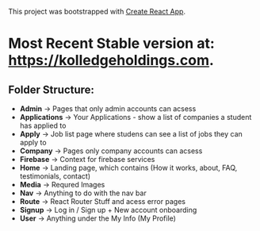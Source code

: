 This project was bootstrapped with [Create React App](https://github.com/facebook/create-react-app).

# Most Recent Stable version at: https://kolledgeholdings.com.

## Folder Structure:
- **Admin** ->        Pages that only admin accounts can acsess
- **Applications** -> Your Applications - show a list of companies a student has applied to
- **Apply** ->        Job list page where studens can see a list of jobs they can apply to
- **Company** ->      Pages only company accounts can acsess
- **Firebase** ->     Context for firebase services
- **Home** ->         Landing page, which contains (How it works, about, FAQ, testimonials, contact)
- **Media** ->        Requred Images
- **Nav** ->          Anything to do with the nav bar
- **Route** ->        React Router Stuff and acess error pages
- **Signup** ->       Log in / Sign up + New account onboarding
- **User** ->         Anything under the My Info (My Profile)

